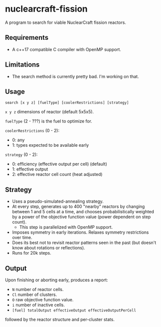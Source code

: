 # nuclearcraft-fission

A program to search for viable NuclearCraft fission reactors.

## Requirements

* A c++17 compatible C compiler with OpenMP support.

## Limitations

* The search method is currently pretty bad. I'm working on that.

## Usage

`search [x y z] [fuelType] [coolerRestrictions] [strategy]`

`x y z` dimensions of reactor (default 5x5x5).

`fuelType` (2 - ???) is the fuel to optimize for.

`coolerRestrictions` (0 - 2):

* 0: any
* 1: types expected to be available early

`strategy` (0 - 2):

* 0: efficiency (effective output per cell) (default)
* 1: effective output
* 2: effective reactor cell count (heat adjusted)

## Strategy

* Uses a pseudo-simulated-annealing strategy.
* At every step, generates up to 400 "nearby" reactors by changing between 1
  and 5 cells at a time, and chooses probabilistically weighted by a power of
  the objective function value (power dependent on step count).
    * This step is parallelized with OpenMP support.
* Imposes symmetry in early iterations. Relaxes symmetry restrictions over time.
* Does its best not to revisit reactor patterns seen in the past (but doesn't
  know about rotations or reflections).
* Runs for 20k steps.

## Output

Upon finishing or aborting early, produces a report:

* `N` number of reactor cells.
* `Cl` number of clusters.
* `O` raw objective function value.
* `i` number of inactive cells.
* `[fuel] totalOutput effectiveOutput effectiveOutputPerCell`

followed by the reactor structure and per-cluster stats.
